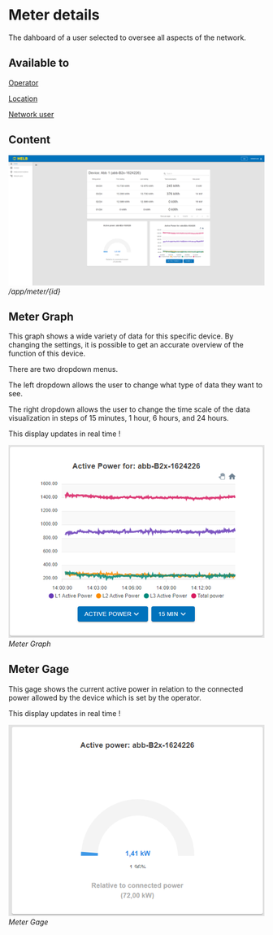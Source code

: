 # Meter details

<div style="display: none;">
  \page user-shared-meter-details Meter details
</div>

The dahboard of a user selected to oversee all aspects of the network.

## Available to

[Operator](../../../user/operator/index.md)

[Location](../../../user/location/index.md)

[Network user](../../../user/network-user/index.md)

## Content

![ENMeterDetailsPage](../../../assets/ENMeterDetailsPage.png) _/app/meter/{id}_

## Meter Graph

This graph shows a wide variety of data for this specific device. By changing
the settings, it is possible to get an accurate overview of the function of this
device.

There are two dropdown menus.

The left dropdown allows the user to change what type of data they want to see.

The right dropdown allows the user to change the time scale of the data
visualization in steps of 15 minutes, 1 hour, 6 hours, and 24 hours.

This display updates in real time !

![ENMeterDetailsGraph](../../../assets/ENMeterDetailsGraph.png) _Meter Graph_

## Meter Gage

This gage shows the current active power in relation to the connected power
allowed by the device which is set by the operator.

This display updates in real time !

![ENMeterDetailsGage](../../../assets/ENMeterDetailsGage.png) _Meter Gage_
